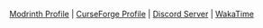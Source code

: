 [Modrinth Profile](https://modrinth.com/user/pRPyyJeA) | [CurseForge Profile](https://curseforge.com/members/pinkgoosik/projects)  | [Discord Server](https://discord.gg/DcemWeskeZ) | [WakaTime](https://wakatime.com/@PinkGoosik)
